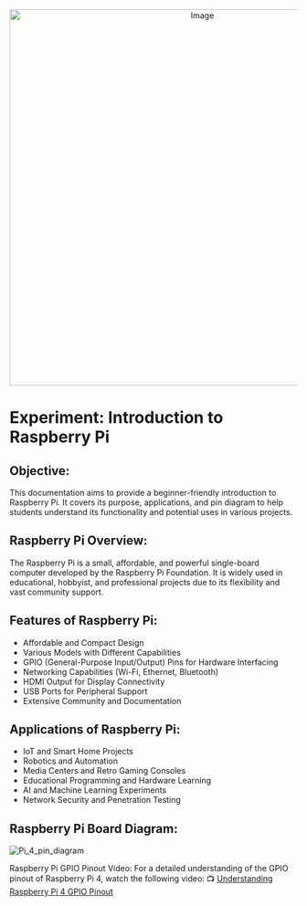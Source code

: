 <div align="center">
  <img width="659" alt="Image" src="https://github.com/user-attachments/assets/5c8d7a11-51a1-4184-bf30-c8d81373ee44" />
</div>

# Experiment: Introduction to Raspberry Pi

## Objective:
This documentation aims to provide a beginner-friendly introduction to Raspberry Pi. It covers its purpose, applications, and pin diagram to help students understand its functionality and potential uses in various projects.

## Raspberry Pi Overview:
The Raspberry Pi is a small, affordable, and powerful single-board computer developed by the Raspberry Pi Foundation. It is widely used in educational, hobbyist, and professional projects due to its flexibility and vast community support.

## Features of Raspberry Pi:
* Affordable and Compact Design
* Various Models with Different Capabilities
* GPIO (General-Purpose Input/Output) Pins for Hardware Interfacing
* Networking Capabilities (Wi-Fi, Ethernet, Bluetooth)
* HDMI Output for Display Connectivity
* USB Ports for Peripheral Support
* Extensive Community and Documentation

## Applications of Raspberry Pi:
* IoT and Smart Home Projects
* Robotics and Automation
* Media Centers and Retro Gaming Consoles
* Educational Programming and Hardware Learning
* AI and Machine Learning Experiments
* Network Security and Penetration Testing

## Raspberry Pi Board Diagram:

![Pi_4_pin_diagram](https://github.com/user-attachments/assets/ab0fb493-7868-4ecd-ab4d-685d05c49897)


Raspberry Pi GPIO Pinout Video:
For a detailed understanding of the GPIO pinout of Raspberry Pi 4, watch the following video:
📺 [Understanding Raspberry Pi 4 GPIO Pinout](https://youtu.be/6PuK9fh3aL8?si=zMYlmNrzOqUDaSqH)






